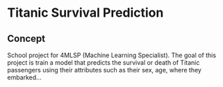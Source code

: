 # Titanic Survival Prediction

## Concept
School project for 4MLSP (Machine Learning Specialist).
The goal of this project is train a model that predicts the survival or death of Titanic passengers using their attributes such as their sex, age, where they embarked...
